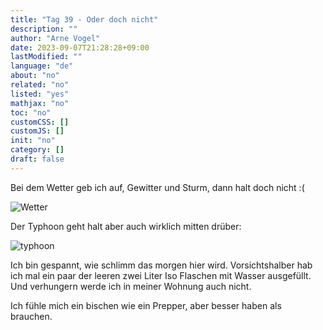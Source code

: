 ```yaml
---
title: "Tag 39 - Oder doch nicht"
description: ""
author: "Arne Vogel"
date: 2023-09-07T21:28:28+09:00
lastModified: ""
language: "de"
about: "no"
related: "no"
listed: "yes"
mathjax: "no"
toc: "no"
customCSS: []
customJS: []
init: "no"
category: []
draft: false
---
```


Bei dem Wetter geb ich auf, Gewitter und Sturm, dann halt doch nicht :(

![Wetter](wetter.png)

Der Typhoon geht halt aber auch wirklich mitten drüber:

![typhoon](typhoon.jpg)

Ich bin gespannt, wie schlimm das morgen hier wird.
Vorsichtshalber hab ich mal ein paar der leeren zwei Liter Iso Flaschen mit Wasser ausgefüllt.
Und verhungern werde ich in meiner Wohnung auch nicht.

Ich fühle mich ein bischen wie ein Prepper, aber besser haben als brauchen.


